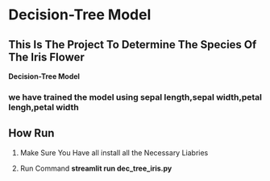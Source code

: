 # Decision-Tree Model #

## This Is The Project To Determine The Species Of The Iris Flower

**Decision-Tree Model**

### we have trained the model using sepal length,sepal width,petal lengh,petal width

## How Run

1. Make Sure You Have all install all the Necessary Liabries

2. Run Command **streamlit run dec_tree_iris.py**